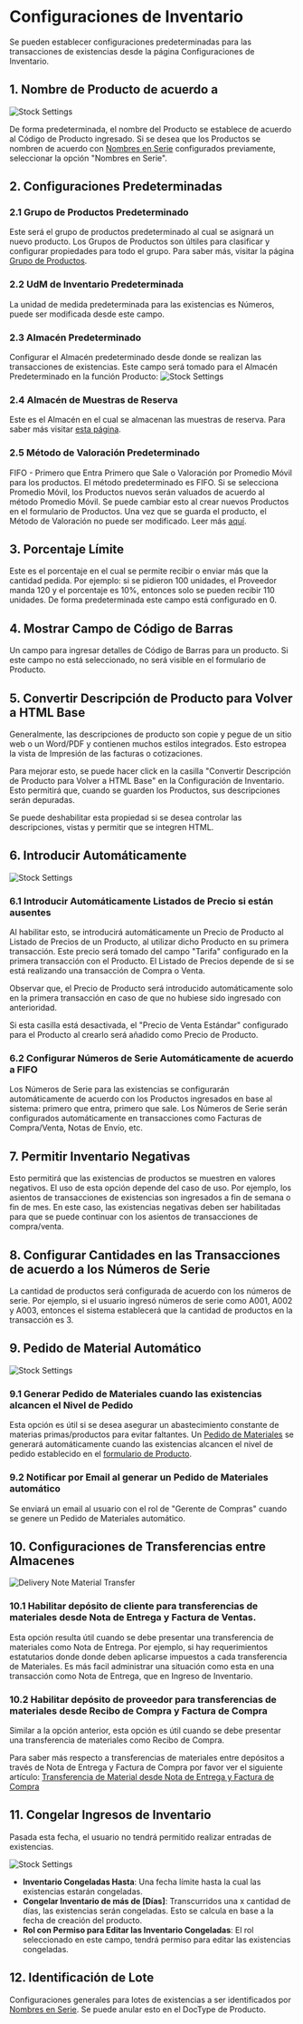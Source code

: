 <!-- add-breadcrumbs -->
# Configuraciones de Inventario

Se pueden establecer configuraciones predeterminadas para las transacciones de existencias desde la página Configuraciones de Inventario.

## 1. Nombre de Producto de acuerdo a

![Stock Settings](/docs/assets/img/stock/stock-settings-1.png)

De forma predeterminada, el nombre del Producto se establece de acuerdo al Código de Producto ingresado. Si se desea que los Productos se nombren de acuerdo con [Nombres en Serie](/docs/user/manual/en/setting-up/settings/naming-series) configurados previamente, seleccionar la opción "Nombres en Serie".


## 2. Configuraciones Predeterminadas

### 2.1 Grupo de Productos Predeterminado
Este será el grupo de productos predeterminado al cual se asignará un nuevo producto. Los Grupos de Productos son últiles para clasificar y configurar propiedades para todo el grupo. Para saber más, visitar la página [Grupo de Productos](/docs/user/manual/en/stock/item-group).

### 2.2 UdM de Inventario Predeterminada
La unidad de medida predeterminada para las existencias es Números, puede ser modificada desde este campo. 

### 2.3 Almacén Predeterminado
Configurar el Almacén predeterminado desde donde se realizan las transacciones de existencias. Este campo será tomado para el Almacén Predeterminado en la función Producto: 
    ![Stock Settings](/docs/assets/img/stock/stock-settings-def.png)

### 2.4 Almacén de Muestras de Reserva 
Este es el Almacén en el cual se almacenan las muestras de reserva. Para saber más visitar [esta página](/docs/user/manual/en/stock/retain-sample-stock).

### 2.5 Método de Valoración Predeterminado
FIFO - Primero que Entra Primero que Sale o Valoración por Promedio Móvil para los productos. El método predeterminado es FIFO. Si se selecciona Promedio Móvil, los Productos nuevos serán valuados de acuerdo al método Promedio Móvil. Se puede cambiar esto al crear nuevos Productos en el formulario de Productos. Una vez que se guarda el producto, el Método de Valoración no puede ser modificado. Leer más [aquí](https://frappe.io/blog/erpnext-features/inventory-valuation-method-fifo-vs-moving-average).

## 3. Porcentaje Límite
Este es el porcentaje en el cual se permite recibir o enviar más que la cantidad pedida. Por ejemplo: si se pidieron 100 unidades, el Proveedor manda 120 y el porcentaje es 10%, entonces solo se pueden recibir 110 unidades. De forma predeterminada este campo está configurado en 0. 

## 4. Mostrar Campo de Código de Barras
Un campo para ingresar detalles de Código de Barras para un producto. Si este campo no está seleccionado, no será visible en el formulario de Producto. 

## 5. Convertir Descripción de Producto para Volver a HTML Base 
Generalmente, las descripciones de producto son copie y pegue de un sitio web o un Word/PDF y contienen muchos estilos integrados. Esto estropea la vista de Impresión de las facturas o cotizaciones. 

Para mejorar esto, se puede hacer click en la casilla "Convertir Descripción de Producto para Volver a HTML Base" en la Configuración de Inventario. Esto permitirá que, cuando se guarden los Productos, sus descripciones serán depuradas. 

Se puede deshabilitar esta propiedad si se desea controlar las descripciones, vistas y permitir que se integren HTML.

## 6. Introducir Automáticamente

![Stock Settings](/docs/assets/img/stock/stock-settings-2.png)

### 6.1 Introducir Automáticamente Listados de Precio si están ausentes 
Al habilitar esto, se introducirá automáticamente un Precio de Producto al Listado de Precios de un Producto, al utilizar dicho Producto en su primera transacción. Este precio será tomado del campo "Tarifa" configurado en la primera transacción con el Producto. El Listado de Precios depende de si se está realizando una transacción de Compra o Venta. 

Observar que, el Precio de Producto será introducido automáticamente solo en la primera transacción en caso de que no hubiese sido ingresado con anterioridad.

Si esta casilla está desactivada, el "Precio de Venta Estándar" configurado para el Producto al crearlo será añadido como Precio de Producto.

### 6.2 Configurar Números de Serie Automáticamente de acuerdo a FIFO 
Los Números de Serie para las existencias se configurarán automáticamente de acuerdo con los Productos ingresados en base al sistema: primero que entra, primero que sale. Los Números de Serie serán configurados automáticamente en transacciones como Facturas de Compra/Venta, Notas de Envío, etc. 

## 7. Permitir Inventario Negativas
Esto permitirá que las existencias de productos se muestren en valores negativos. El uso de esta opción depende del caso de uso. Por ejemplo, los asientos de transacciones de existencias son ingresados a fin de semana o fin de mes. En este caso, las existencias negativas deben ser habilitadas para que se puede continuar con los asientos de transacciones de compra/venta.

## 8. Configurar Cantidades en las Transacciones de acuerdo a los Números de Serie
La cantidad de productos será configurada de acuerdo con los números de serie. Por ejemplo, si el usuario ingresó números de serie como A001, A002 y A003, entonces el sistema establecerá que la cantidad de productos en la transacción es 3.

## 9. Pedido de Material Automático

![Stock Settings](/docs/assets/img/stock/stock-settings-3.png)

### 9.1 Generar Pedido de Materiales cuando las existencias alcancen el Nivel de Pedido

Esta opción es útil si se desea asegurar un abastecimiento constante de materias primas/productos para evitar faltantes. 
Un [Pedido de Materiales](/docs/user/manual/en/stock/material-request) se generará automáticamente cuando las existencias alcancen el nivel de pedido establecido en el [formulario de Producto](/docs/user/manual/en/stock/item#34-automatic-reordering).

### 9.2 Notificar por Email al generar un Pedido de Materiales automático 
Se enviará un email al usuario con el rol de "Gerente de Compras" cuando se genere un Pedido de Materiales automático. 

## 10. Configuraciones de Transferencias entre Almacenes

<img class="screenshot" alt="Delivery Note Material Transfer" src="{{docs_base_url}}/assets/img/stock/inter-warehouse.png">

### 10.1 Habilitar depósito de cliente para transferencias de materiales desde Nota de Entrega y Factura de Ventas. 

Esta opción resulta útil cuando se debe presentar una transferencia de materiales como Nota de Entrega. Por ejemplo, si hay requerimientos estatutarios donde donde deben aplicarse impuestos a cada transferencia de Materiales. Es más facil administrar una situación como esta en una transacción como Nota de Entrega, que en Ingreso de Inventario. 

### 10.2 Habilitar depósito de proveedor para transferencias de materiales desde Recibo de Compra y Factura de Compra 

Similar a la opción anterior, esta opción es útil cuando se debe presentar una transferencia de materiales como Recibo de Compra. 

Para saber más respecto a transferencias de materiales entre depósitos a través de Nota de Entrega y Factura de Compra por favor ver el siguiente artículo: [Transferencia de Material desde Nota de Entrega y Factura de Compra](/docs/user/manual/en/stock/articles/material-transfer-from-delivery-note)

## 11. Congelar Ingresos de Inventario

Pasada esta fecha, el usuario no tendrá permitido realizar entradas de existencias.

![Stock Settings](/docs/assets/img/stock/stock-settings-4.png)

* **Inventario Congeladas Hasta**: Una fecha límite hasta la cual las existencias estarán congeladas. 
* **Congelar Inventario de más de [Días]**: Transcurridos una x cantidad de días, las existencias serán congeladas. Esto se calcula en base a la fecha de creación del producto. 
* **Rol con Permiso para Editar las Inventario Congeladas**: El rol seleccionado en este campo, tendrá permiso para editar las existencias congeladas.

## 12. Identificación de Lote
Configuraciones generales para lotes de existencias a ser identificados por [Nombres en Serie](/docs/user/manual/en/setting-up/settings/naming-series). Se puede anular esto en el DocType de Producto.
